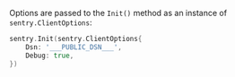 Options are passed to the `Init()` method as an instance of `sentry.ClientOptions`:

```go
sentry.Init(sentry.ClientOptions{
    Dsn: '___PUBLIC_DSN___',
    Debug: true,
})
```
